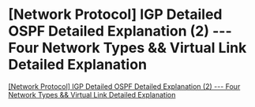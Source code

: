 # [Network Protocol] IGP Detailed OSPF Detailed Explanation (2) --- Four Network Types && Virtual Link Detailed Explanation
[[Network Protocol] IGP Detailed OSPF Detailed Explanation (2) --- Four Network Types && Virtual Link Detailed Explanation](https://aiwithcloud.com/2022/09/19/network_protocol_igp_detailed_ospf_detailed_explanation_2_____four_network_types__virtual_link_detailed_explanation/)